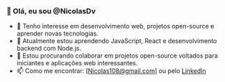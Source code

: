 ### 👋 Olá, eu sou @NicolasDv

- 👀 Tenho interesse em desenvolvimento web, projetos open-source e aprender novas tecnologias.
- 🌱 Atualmente estou aprendendo JavaScript, React e desenvolvimento backend com Node.js.
- 💞️ Estou procurando colaborar em projetos open-source voltados para iniciantes e aplicações web interessantes.
- 📫 Como me encontrar: [Nicolas108@gmail.com] ou pelo [LinkedIn]([https://www.linkedin.com/in/seuperfil](https://www.linkedin.com/in/nicolas-manuel-5b2450210/))

<!---
Nicolas6638/Nicolas6638 é um repositório ✨ especial ✨ porque o `README.md` (este arquivo) aparece no seu perfil do GitHub.
Você pode clicar no link de visualização para ver como ele fica.
--->
